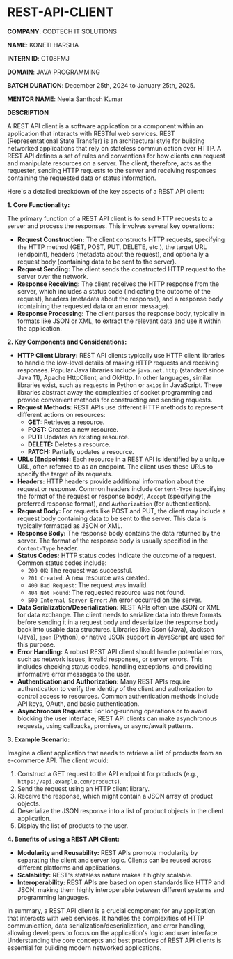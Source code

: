 # REST-API-CLIENT

**COMPANY**: CODTECH IT SOLUTIONS

**NAME**: KONETI HARSHA

**INTERN ID**: CT08FMJ

**DOMAIN**: JAVA PROGRAMMING

**BATCH DURATION**: December 25th, 2024 to January 25th, 2025.

**MENTOR NAME**: Neela Santhosh Kumar

**DESCRIPTION**

A REST API client is a software application or a component within an application that interacts with RESTful web services. REST (Representational State Transfer) is an architectural style for building networked applications that rely on stateless communication over HTTP. A REST API defines a set of rules and conventions for how clients can request and manipulate resources on a server. The client, therefore, acts as the requester, sending HTTP requests to the server and receiving responses containing the requested data or status information.

Here's a detailed breakdown of the key aspects of a REST API client:

**1. Core Functionality:**

The primary function of a REST API client is to send HTTP requests to a server and process the responses. This involves several key operations:

*   **Request Construction:** The client constructs HTTP requests, specifying the HTTP method (GET, POST, PUT, DELETE, etc.), the target URL (endpoint), headers (metadata about the request), and optionally a request body (containing data to be sent to the server).
*   **Request Sending:** The client sends the constructed HTTP request to the server over the network.
*   **Response Receiving:** The client receives the HTTP response from the server, which includes a status code (indicating the outcome of the request), headers (metadata about the response), and a response body (containing the requested data or an error message).
*   **Response Processing:** The client parses the response body, typically in formats like JSON or XML, to extract the relevant data and use it within the application.

**2. Key Components and Considerations:**

*   **HTTP Client Library:** REST API clients typically use HTTP client libraries to handle the low-level details of making HTTP requests and receiving responses. Popular Java libraries include `java.net.http` (standard since Java 11), Apache HttpClient, and OkHttp. In other languages, similar libraries exist, such as `requests` in Python or `axios` in JavaScript. These libraries abstract away the complexities of socket programming and provide convenient methods for constructing and sending requests.
*   **Request Methods:** REST APIs use different HTTP methods to represent different actions on resources:
    *   **GET:** Retrieves a resource.
    *   **POST:** Creates a new resource.
    *   **PUT:** Updates an existing resource.
    *   **DELETE:** Deletes a resource.
    *   **PATCH:** Partially updates a resource.
*   **URLs (Endpoints):** Each resource in a REST API is identified by a unique URL, often referred to as an endpoint. The client uses these URLs to specify the target of its requests.
*   **Headers:** HTTP headers provide additional information about the request or response. Common headers include `Content-Type` (specifying the format of the request or response body), `Accept` (specifying the preferred response format), and `Authorization` (for authentication).
*   **Request Body:** For requests like POST and PUT, the client may include a request body containing data to be sent to the server. This data is typically formatted as JSON or XML.
*   **Response Body:** The response body contains the data returned by the server. The format of the response body is usually specified in the `Content-Type` header.
*   **Status Codes:** HTTP status codes indicate the outcome of a request. Common status codes include:
    *   `200 OK`: The request was successful.
    *   `201 Created`: A new resource was created.
    *   `400 Bad Request`: The request was invalid.
    *   `404 Not Found`: The requested resource was not found.
    *   `500 Internal Server Error`: An error occurred on the server.
*   **Data Serialization/Deserialization:** REST APIs often use JSON or XML for data exchange. The client needs to serialize data into these formats before sending it in a request body and deserialize the response body back into usable data structures. Libraries like Gson (Java), Jackson (Java), `json` (Python), or native JSON support in JavaScript are used for this purpose.
*   **Error Handling:** A robust REST API client should handle potential errors, such as network issues, invalid responses, or server errors. This includes checking status codes, handling exceptions, and providing informative error messages to the user.
*   **Authentication and Authorization:** Many REST APIs require authentication to verify the identity of the client and authorization to control access to resources. Common authentication methods include API keys, OAuth, and basic authentication.
*   **Asynchronous Requests:** For long-running operations or to avoid blocking the user interface, REST API clients can make asynchronous requests, using callbacks, promises, or async/await patterns.

**3. Example Scenario:**

Imagine a client application that needs to retrieve a list of products from an e-commerce API. The client would:

1.  Construct a GET request to the API endpoint for products (e.g., `https://api.example.com/products`).
2.  Send the request using an HTTP client library.
3.  Receive the response, which might contain a JSON array of product objects.
4.  Deserialize the JSON response into a list of product objects in the client application.
5.  Display the list of products to the user.

**4. Benefits of using a REST API Client:**

*   **Modularity and Reusability:** REST APIs promote modularity by separating the client and server logic. Clients can be reused across different platforms and applications.
*   **Scalability:** REST's stateless nature makes it highly scalable.
*   **Interoperability:** REST APIs are based on open standards like HTTP and JSON, making them highly interoperable between different systems and programming languages.

In summary, a REST API client is a crucial component for any application that interacts with web services. It handles the complexities of HTTP communication, data serialization/deserialization, and error handling, allowing developers to focus on the application's logic and user interface. Understanding the core concepts and best practices of REST API clients is essential for building modern networked applications.
